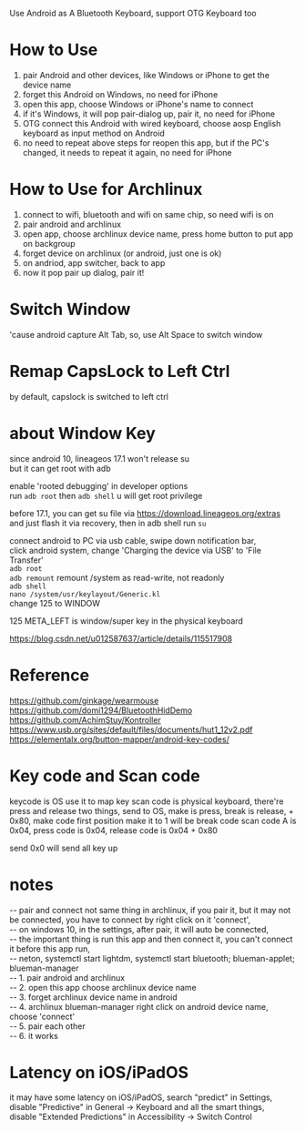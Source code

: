 Use Android as A Bluetooth Keyboard, support OTG Keyboard too

# How to Use
1. pair Android and other devices, like Windows or iPhone to get the device name
2. forget this Android on Windows, no need for iPhone
3. open this app, choose Windows or iPhone's name to connect
4. if it's Windows, it will pop pair-dialog up, pair it, no need for iPhone
5. OTG connect this Android with wired keyboard, choose aosp English keyboard as input method on Android
6. no need to repeat above steps for reopen this app, but if the PC's changed, it needs to repeat it again, no need for iPhone


# How to Use for Archlinux
1. connect to wifi, bluetooth and wifi on same chip, so need wifi is on
2. pair android and archlinux 
3. open app, choose archlinux device name, press home button to put app on backgroup
4. forget device on archlinux (or android, just one is ok)
4. on andriod, app switcher, back to app
6. now it pop pair up dialog, pair it!

# Switch Window 
 'cause android capture Alt Tab, so, use Alt Space to switch window

# Remap CapsLock to Left Ctrl
  by default, capslock is switched to left ctrl

# about Window Key

since android 10, lineageos 17.1 won't release su <br/>
but it can get root with adb <br/>

enable 'rooted debugging' in developer options <br/>
run `adb root` then `adb shell` u will get root privilege <br/>

before 17.1, you can get su file via https://download.lineageos.org/extras <br/>
and just flash it via recovery, then in adb shell run `su` <br/>

connect android to PC via usb cable, swipe down notification bar,<br/>
click android system, change 'Charging the device via USB' to 'File Transfer'<br/>
`adb root` <br/>
`adb remount` remount /system as read-write, not readonly <br/>
`adb shell` <br/>
`nano /system/usr/keylayout/Generic.kl` <br/>
change 125 to WINDOW <br/>

125 META_LEFT is window/super key in the physical keyboard <br/>

https://blog.csdn.net/u012587637/article/details/115517908 <br/>


# Reference
https://github.com/ginkage/wearmouse<br/>
https://github.com/domi1294/BluetoothHidDemo <br/>
https://github.com/AchimStuy/Kontroller <br/>
https://www.usb.org/sites/default/files/documents/hut1_12v2.pdf<br/>
https://elementalx.org/button-mapper/android-key-codes/ <br/>

# Key code and Scan code

keycode is OS use it to map key
scan code is physical keyboard, there're press and release two things, send to OS, 
make is press, break is release, + 0x80, make code first position make it to 1 will be break code
scan code A is 0x04,
press code is 0x04,
release code is 0x04 + 0x80

send 0x0 will send all key up 


# notes

-- pair and connect not same thing in archlinux, if you pair it, but it may not be connected, you have to connect by right click on it 'connect',<br/>
-- on windows 10, in the settings, after pair, it will auto be connected,<br/>
-- the important thing is run this app and then connect it, you can't connect it before this app run, <br/>
-- neton, systemctl start lightdm, systemctl start bluetooth; blueman-applet; blueman-manager <br/>
-- 1. pair android and archlinux <br/>
-- 2. open this app choose archlinux device name<br/>
-- 3. forget archlinux device name in android <br/>
-- 4. archlinux blueman-manager right click on android device name, choose 'connect'<br/>
-- 5. pair each other<br/>
-- 6. it works<br/>

# Latency on iOS/iPadOS

it may have some latency on iOS/iPadOS, search "predict" in Settings,<br/>
disable "Predictive" in General -> Keyboard and all the smart things,<br/>
disable "Extended Predictions" in Accessibility -> Switch Control<br/>
